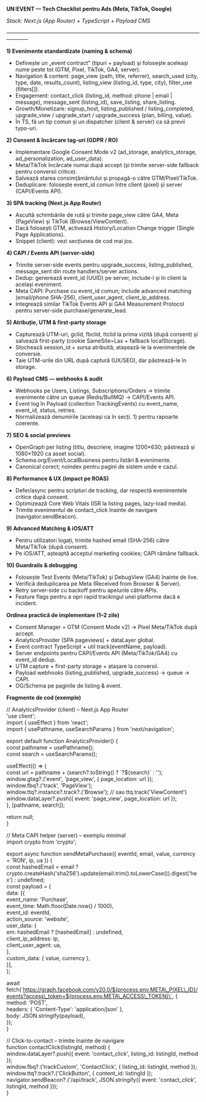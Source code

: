 **UN:EVENT — Tech Checklist pentru Ads (Meta, TikTok, Google)**

*Stack: Next.js (App Router) \+ TypeScript \+ Payload CMS*

————————————————————————————————————————

**1\) Evenimente standardizate (naming & schema)**

* Definește un „event contract” (tipuri \+ payload) și folosește aceleași nume peste tot (GTM, Pixel, TikTok, GA4, server).  
* Navigation & content: page\_view (path, title, referrer), search\_used (city, type, date, results\_count), listing\_view (listing\_id, type, city), filter\_use (filters\[\]).  
* Engagement: contact\_click (listing\_id, method: phone | email | message), message\_sent (listing\_id), save\_listing, share\_listing.  
* Growth/Monetizare: signup\_host, listing\_published / listing\_completed, upgrade\_view / upgrade\_start / upgrade\_success (plan, billing, value).  
* În TS, fă un tip comun și un dispatcher (client & server) ca să previi typo-uri.

**2\) Consent & încărcare tag-uri (GDPR / RO)**

* Implementare Google Consent Mode v2 (ad\_storage, analytics\_storage, ad\_personalization, ad\_user\_data).  
* Meta/TikTok încărcate numai după accept (și trimite server-side fallback pentru conversii critice).  
* Salvează starea consimțământului și propagă-o către GTM/Pixel/TikTok.  
* Deduplicare: folosește event\_id comun între client (pixel) și server (CAPI/Events API).

**3\) SPA tracking (Next.js App Router)**

* Ascultă schimbările de rută și trimite page\_view către GA4, Meta (PageView) și TikTok (Browse/ViewContent).  
* Dacă folosești GTM, activează History/Location Change trigger (Single Page Applications).  
* Snippet (client): vezi secțiunea de cod mai jos.

**4\) CAPI / Events API (server-side)**

* Trimite server-side events pentru upgrade\_success, listing\_published, message\_sent din route handlers/server actions.  
* Dedup: generează event\_id (UUID) pe server, include-l și în client la același eveniment.  
* Meta CAPI: Purchase cu event\_id comun; include advanced matching (email/phone SHA-256), client\_user\_agent, client\_ip\_address.  
* Integrează similar TikTok Events API și GA4 Measurement Protocol pentru server-side purchase/generate\_lead.

**5\) Atribuție, UTM & first‑party storage**

* Capturează UTM-uri, gclid, fbclid, ttclid la prima vizită (după consent) și salvează first-party (cookie SameSite=Lax \+ fallback localStorage).  
* Stochează session\_id \+ sursa atribuită; atașează-le la evenimentele de conversie.  
* Taie UTM-urile din URL după captură (UX/SEO), dar păstrează-le în storage.

**6\) Payload CMS — webhooks & audit**

* Webhooks pe Users, Listings, Subscriptions/Orders → trimite evenimente către un queue (Redis/BullMQ) → CAPI/Events API.  
* Event log în Payload (collection TrackingEvents) cu event\_name, event\_id, status, retries.  
* Normalizează denumirile (aceleași ca în secți. 1\) pentru rapoarte coerente.

**7\) SEO & social previews**

* OpenGraph per listing (titlu, descriere, imagine 1200×630; păstrează și 1080×1920 ca asset social).  
* Schema.org/Event/LocalBusiness pentru listări & evenimente.  
* Canonical corect; noindex pentru pagini de sistem unde e cazul.

**8\) Performance & UX (impact pe ROAS)**

* Defer/async pentru scripturi de tracking, dar respectă evenimentele critice după consent.  
* Optimizează Core Web Vitals (ISR la listing pages, lazy-load media).  
* Trimite evenimentul de contact\_click înainte de navigare (navigator.sendBeacon).

**9\) Advanced Matching & iOS/ATT**

* Pentru utilizatori logați, trimite hashed email (SHA-256) către Meta/TikTok (după consent).  
* Pe iOS/ATT, așteaptă acceptul marketing cookies; CAPI rămâne fallback.

**10\) Guardrails & debugging**

* Folosește Test Events (Meta/TikTok) și DebugView (GA4) înainte de live.  
* Verifică deduplicarea pe Meta (Received from Browser & Server).  
* Retry server-side cu backoff pentru apelurile către APIs.  
* Feature flags pentru a opri rapid trackingul unei platforme dacă e incident.

**Ordinea practică de implementare (1–2 zile)**

* Consent Manager \+ GTM (Consent Mode v2) → Pixel Meta/TikTok după accept.  
* AnalyticsProvider (SPA pageviews) \+ dataLayer global.  
* Event contract TypeScript \+ util track(eventName, payload).  
* Server endpoints pentru CAPI/Events API (Meta/TikTok/GA4) cu event\_id dedup.  
* UTM capture \+ first-party storage \+ atașare la conversii.  
* Payload webhooks (listing\_published, upgrade\_success) → queue → CAPI.  
* OG/Schema pe paginile de listing & event.

**Fragmente de cod (exemple)**

// AnalyticsProvider (client) – Next.js App Router  
'use client';  
import { useEffect } from 'react';  
import { usePathname, useSearchParams } from 'next/navigation';

export default function AnalyticsProvider() {  
  const pathname \= usePathname();  
  const search \= useSearchParams();

  useEffect(() \=\> {  
    const url \= pathname \+ (search?.toString() ? \`?${search}\` : '');  
    window.gtag?.('event', 'page\_view', { page\_location: url });  
    window.fbq?.('track', 'PageView');  
    window.ttq?.instance?.track?.('Browse'); // sau ttq.track('ViewContent')  
    window.dataLayer?.push({ event: 'page\_view', page\_location: url });  
  }, \[pathname, search\]);

  return null;  
}

// Meta CAPI helper (server) – exemplu minimal  
import crypto from 'crypto';

export async function sendMetaPurchase({ eventId, email, value, currency \= 'RON', ip, ua }) {  
  const hashedEmail \= email ? crypto.createHash('sha256').update(email.trim().toLowerCase()).digest('hex') : undefined;  
  const payload \= {  
    data: \[{  
      event\_name: 'Purchase',  
      event\_time: Math.floor(Date.now() / 1000),  
      event\_id: eventId,  
      action\_source: 'website',  
      user\_data: {  
        em: hashedEmail ? \[hashedEmail\] : undefined,  
        client\_ip\_address: ip,  
        client\_user\_agent: ua,  
      },  
      custom\_data: { value, currency },  
    }\],  
  };

  await fetch(\`https://graph.facebook.com/v20.0/${process.env.META\_PIXEL\_ID}/events?access\_token=${process.env.META\_ACCESS\_TOKEN}\`, {  
    method: 'POST',  
    headers: { 'Content-Type': 'application/json' },  
    body: JSON.stringify(payload),  
  });  
}

// Click-to-contact – trimite înainte de navigare  
function contactClick(listingId, method) {  
  window.dataLayer?.push({ event: 'contact\_click', listing\_id: listingId, method });  
  window.fbq?.('trackCustom', 'ContactClick', { listing\_id: listingId, method });  
  window.ttq?.track?.('ClickButton', { content\_id: listingId });  
  navigator.sendBeacon?.('/api/track', JSON.stringify({ event: 'contact\_click', listingId, method }));  
}
